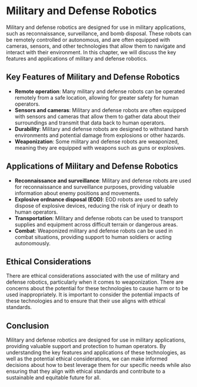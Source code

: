 Military and Defense Robotics
=======================================================

Military and defense robotics are designed for use in military applications, such as reconnaissance, surveillance, and bomb disposal. These robots can be remotely controlled or autonomous, and are often equipped with cameras, sensors, and other technologies that allow them to navigate and interact with their environment. In this chapter, we will discuss the key features and applications of military and defense robotics.

Key Features of Military and Defense Robotics
---------------------------------------------

* **Remote operation**: Many military and defense robots can be operated remotely from a safe location, allowing for greater safety for human operators.
* **Sensors and cameras**: Military and defense robots are often equipped with sensors and cameras that allow them to gather data about their surroundings and transmit that data back to human operators.
* **Durability**: Military and defense robots are designed to withstand harsh environments and potential damage from explosions or other hazards.
* **Weaponization**: Some military and defense robots are weaponized, meaning they are equipped with weapons such as guns or explosives.

Applications of Military and Defense Robotics
---------------------------------------------

* **Reconnaissance and surveillance**: Military and defense robots are used for reconnaissance and surveillance purposes, providing valuable information about enemy positions and movements.
* **Explosive ordnance disposal (EOD)**: EOD robots are used to safely dispose of explosive devices, reducing the risk of injury or death to human operators.
* **Transportation**: Military and defense robots can be used to transport supplies and equipment across difficult terrain or dangerous areas.
* **Combat**: Weaponized military and defense robots can be used in combat situations, providing support to human soldiers or acting autonomously.

Ethical Considerations
----------------------

There are ethical considerations associated with the use of military and defense robotics, particularly when it comes to weaponization. There are concerns about the potential for these technologies to cause harm or to be used inappropriately. It is important to consider the potential impacts of these technologies and to ensure that their use aligns with ethical standards.

Conclusion
----------

Military and defense robotics are designed for use in military applications, providing valuable support and protection to human operators. By understanding the key features and applications of these technologies, as well as the potential ethical considerations, we can make informed decisions about how to best leverage them for our specific needs while also ensuring that they align with ethical standards and contribute to a sustainable and equitable future for all.

